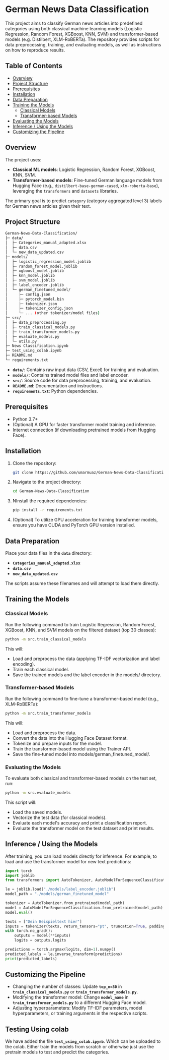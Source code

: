 # German News Data Classification

This project aims to classify German news articles into predefined categories using both classical machine learning models (Logistic Regression, Random Forest, XGBoost, KNN, SVM) and transformer-based models (e.g. Distilbert, XLM-RoBERTa). The repository provides scripts for data preprocessing, training, and evaluating models, as well as instructions on how to reproduce results.

## Table of Contents

- [Overview](#overview)
- [Project Structure](#project-structure)
- [Prerequisites](#prerequisites)
- [Installation](#installation)
- [Data Preparation](#data-preparation)
- [Training the Models](#training-the-models)
  - [Classical Models](#classical-models)
  - [Transformer-based Models](#transformer-based-models)
- [Evaluating the Models](#evaluating-the-models)
- [Inference / Using the Models](#inference--using-the-models)
- [Customizing the Pipeline](#customizing-the-pipeline)

## Overview

The project uses:
- **Classical ML models**: Logistic Regression, Random Forest, XGBoost, KNN, SVM.
- **Transformer-based models**: Fine-tuned German language models from Hugging Face (e.g., `distilbert-base-german-cased`, `xlm-roberta-base`), leveraging the `transformers` and `datasets` libraries.

The primary goal is to predict `category` (category aggregated level 3) labels for German news articles given their text.

## Project Structure
```bash
German-News-Data-Classification/
├─ data/
│  ├─ Categories_manual_adapted.xlsx
│  ├─ data.csv
│  └─ new_data_updated.csv
├─ models/
│  ├─ logistic_regression_model.joblib
│  ├─ random_forest_model.joblib
│  ├─ xgboost_model.joblib
│  ├─ knn_model.joblib
│  ├─ svm_model.joblib
│  ├─ label_encoder.joblib
│  └─ german_finetuned_model/
│     ├─ config.json
│     ├─ pytorch_model.bin
│     ├─ tokenizer.json
│     ├─ tokenizer_config.json
│     └─ ... (other tokenizer/model files)
├─ src/
│  ├─ data_preprocessing.py
│  ├─ train_classical_models.py
│  ├─ train_transformer_models.py
│  ├─ evaluate_models.py
│  └─ utils.py
├─ News Classification.ipynb
├─ test_using_colab.ipynb
├─ README.md
└─ requirements.txt
```
- **`data/`**: Contains raw input data (CSV, Excel) for training and evaluation.
- **`models/`**: Contains trained model files and label encoder.
- **`src/`**: Source code for data preprocessing, training, and evaluation.
- **`README.md`**: Documentation and instructions.
- **`requirements.txt`**: Python dependencies.

## Prerequisites

- Python 3.7+
- (Optional) A GPU for faster transformer model training and inference.
- Internet connection (if downloading pretrained models from Hugging Face).

## Installation

1. Clone the repository:
   ```bash
   git clone https://github.com/umarmuaz/German-News-Data-Classification.git
   ```
2. Navigate to the project directory:
   ```bash
   cd German-News-Data-Classification
   ```
3. NInstall the required dependencies:
   ```bash
   pip install -r requirements.txt
   ```
4. (Optional) To utilize GPU acceleration for training transformer models, ensure you have CUDA and PyTorch GPU version installed.
   
## Data Preparation
Place your data files in the **`data`** directory:

- **`Categories_manual_adapted.xlsx`**
- **`data.csv`**
- **`new_data_updated.csv`**

The scripts assume these filenames and will attempt to load them directly.

## Training the Models
### Classical Models
Run the following command to train Logistic Regression, Random Forest, XGBoost, KNN, and SVM models on the filtered dataset (top 30 classes):

```bash
python -m src.train_classical_models
```
This will:

- Load and preprocess the data (applying TF-IDF vectorization and label encoding).
- Train each classical model.
- Save the trained models and the label encoder in the models/ directory.

### Transformer-based Models
Run the following command to fine-tune a transformer-based model (e.g., XLM-RoBERTa):

```bash
python -m src.train_transformer_models
```
This will:

- Load and preprocess the data.
- Convert the data into the Hugging Face Dataset format.
- Tokenize and prepare inputs for the model.
- Train the transformer-based model using the Trainer API.
- Save the fine-tuned model into models/german_finetuned_model/.
### Evaluating the Models
To evaluate both classical and transformer-based models on the test set, run:

```bash
python -m src.evaluate_models
```
This script will:

- Load the saved models.
- Vectorize the test data (for classical models).
- Evaluate each model's accuracy and print a classification report.
- Evaluate the transformer model on the test dataset and print results.

## Inference / Using the Models
After training, you can load models directly for inference. For example, to load and use the transformer model for new text predictions:

```python
import torch
import joblib
from transformers import AutoTokenizer, AutoModelForSequenceClassification

le = joblib.load("./models/label_encoder.joblib")
model_path = "./models/german_finetuned_model"

tokenizer = AutoTokenizer.from_pretrained(model_path)
model = AutoModelForSequenceClassification.from_pretrained(model_path)
model.eval()

texts = ["Dein Beispieltext hier"]
inputs = tokenizer(texts, return_tensors="pt", truncation=True, padding="max_length", max_length=256)
with torch.no_grad():
    outputs = model(**inputs)
    logits = outputs.logits

predictions = torch.argmax(logits, dim=1).numpy()
predicted_labels = le.inverse_transform(predictions)
print(predicted_labels)
```
## Customizing the Pipeline
- Changing the number of classes: Update **`top_n=30`** in **`train_classical_models.py`** or **`train_transformer_models.py`**.
- Modifying the transformer model: Change **`model_name`** in **`train_transformer_models.py`** to a different Hugging Face model.
- Adjusting hyperparameters: Modify TF-IDF parameters, model hyperparameters, or training arguments in the respective scripts.

## Testing Using colab
We have added the file **`test_using_colab.ipynb`**. Which can be uploaded to the colab. Either train the models from scratch or otherwise just use the pretrain models to test and predict the categories.